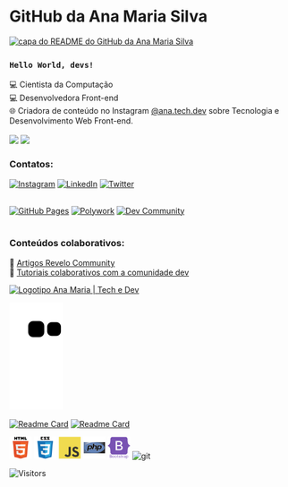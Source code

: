 # GitHub da Ana Maria Silva

<a href="https://github.com/anamariasilva"><img src="https://www.anamaria.dev.br/capa_github_anamaria.png" alt="capa do README do GitHub da Ana Maria Silva" title="README do GitHub da Ana Maria Silva"></a>

### <code>Hello World, devs!</code>

💻 Cientista da Computação<br>
💻 Desenvolvedora Front-end<br>
🌐 Criadora de conteúdo no Instagram <a href="https://www.instagram.com/ana.tech.dev/">@ana.tech.dev</a> sobre Tecnologia e Desenvolvimento Web Front-end.
<br><br>
<a href="https://www.anamariasilva.com.br"><img src="https://img.shields.io/static/v1?label=Site&message=www.anamariasilva.com.br&logo=website&logoColor=white&color=blue&style=plastic"/></a> <a href="https://www.anamaria.dev.br"><img src="https://img.shields.io/static/v1?label=Site&message=www.anamaria.dev.br&logo=website&logoColor=white&color=blue&style=plastic"/></a> 

### Contatos:

<a href="https://www.instagram.com/ana.tech.dev/"><img alt="Instagram" src="https://img.shields.io/badge/ana.tech.dev-%23E4405F.svg?style=plastic&logo=Instagram&logoColor=white&color=blue"/></a> <a href="https://www.linkedin.com/in/anamariasilva"><img alt="LinkedIn" src="https://img.shields.io/badge/anamariasilva-%23E4405F.svg?style=plastic&logo=linkedin&logoColor=white&color=blue"/></a> <a href="https://twitter.com/_anamariasilva_"><img alt="Twitter" src="https://img.shields.io/badge/Twitter-%23E4405F.svg?style=plastic&logo=Twitter&logoColor=white&color=blue"/></a> 

<br>
<a href="https://anamariasilva.github.io/"><img alt="GitHub Pages" src="https://img.shields.io/badge/GitHub Pages-%23E4405F.svg?style=plastic&logo=GitHub&logoColor=white&color=black"/></a> 
 <a href="https://www.polywork.com/anamariasilva"><img alt="Polywork" src="https://img.shields.io/badge/polywork.com/anamariasilva-%23E4405F.svg?style=plastic&logo=Polywork&logoColor=white&color=black"/></a> <a href="https://dev.to/anamaria"><img alt="Dev Community" src="https://img.shields.io/badge/dev.to/anamaria-%23E4405F.svg?style=plastic&logo=dev.to&logoColor=white&color=black"/></a>  
<br><br>

### Conteúdos colaborativos:

📝 [Artigos Revelo Community](https://community.revelo.com/author/ana/) <br>
📝 [Tutoriais colaborativos com a comunidade dev](https://www.anamaria.dev.br/artigos/artigos.html) <br>

<a href="https://github.com/anamariasilva"><img src="https://www.anamaria.dev.br/anatechdev_logotipo.png" alt="Logotipo Ana Maria | Tech e Dev"></a>

![Snake animation](https://github.com/anamariasilva/anamariasilva/blob/output/github-contribution-grid-snake.svg)

[![Readme Card](https://github-readme-stats.vercel.app/api/pin/?username=anamariasilva&repo=anamariasilva)](https://github.com/anamariasilva/anamariasilva) [![Readme Card](https://github-readme-stats.vercel.app/api/pin/?username=anamariasilva&repo=anamariasilva.github.io)](https://github.com/anamariasilva/anamariasilva.github.io)

<img src="https://raw.githubusercontent.com/devicons/devicon/master/icons/html5/html5-original-wordmark.svg" alt="html5" width="40" height="40"/> <img src="https://raw.githubusercontent.com/devicons/devicon/master/icons/css3/css3-original-wordmark.svg" alt="css3" width="40" height="40"/> <img src="https://raw.githubusercontent.com/devicons/devicon/master/icons/javascript/javascript-original.svg" alt="javascript" width="40" height="40"/> <img src="https://raw.githubusercontent.com/devicons/devicon/master/icons/php/php-original.svg" alt="php" width="40" height="40"/> <img src="https://raw.githubusercontent.com/devicons/devicon/master/icons/bootstrap/bootstrap-plain-wordmark.svg" alt="bootstrap" width="40" height="40"/> <img src="https://www.vectorlogo.zone/logos/git-scm/git-scm-icon.svg" alt="git" width="40" height="40"/>


![Visitors](https://api.visitorbadge.io/api/visitors?path=anamariasilva&label=visualizações&labelColor=%23002857&countColor=%23000000&style=plastic)

<!--
**anamariasilva/anamariasilva** is a ✨ _special_ ✨ repository because its `README.md` (this file) appears on your GitHub profile.
Vi
Here are some ideas to get you started:

- 🔭 I’m currently working on ...
- 🌱 I’m currently learning ...
- 👯 I’m looking to collaborate on ...
- 🤔 I’m looking for help with ...
- 💬 Ask me about ...
- 📫 How to reach me: ...
- 😄 Pronouns: ...
- ⚡ Fun fact: ...
-->
